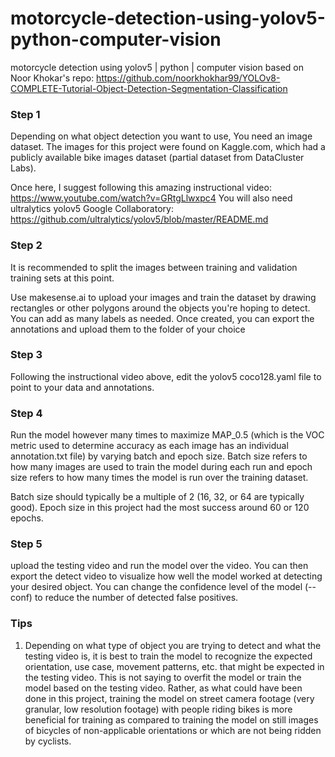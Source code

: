# motorcycle-detection-using-yolov5-python-computer-vision
motorcycle detection  using yolov5 | python | computer vision
based on Noor Khokar's repo: https://github.com/noorkhokhar99/YOLOv8-COMPLETE-Tutorial-Object-Detection-Segmentation-Classification


### Step 1
Depending on what object detection you want to use, You need an image dataset. The images for this project were found on Kaggle.com, which had a publicly available bike images dataset (partial dataset from DataCluster Labs).

Once here, I suggest following this amazing instructional video: https://www.youtube.com/watch?v=GRtgLlwxpc4
You will also need ultralytics yolov5 Google Collaboratory: https://github.com/ultralytics/yolov5/blob/master/README.md

### Step 2

It is recommended to split the images between training and validation training sets at this point.

Use makesense.ai to upload your images and train the dataset by drawing rectangles or other polygons around the objects you're hoping to detect. You can add as many labels as needed. Once created, you can export the annotations and upload them to the folder of your choice

### Step 3
Following the instructional video above, edit the yolov5 coco128.yaml file to point to your data and annotations.

### Step 4
Run the model however many times to maximize MAP_0.5 (which is the VOC metric used to determine accuracy as each image has an individual annotation.txt file) by varying batch and epoch size. Batch size refers to how many images are used to train the model during each run and epoch size refers to how many times the model is run over the training dataset. 

Batch size should typically be a multiple of 2 (16, 32, or 64 are typically good). Epoch size in this project had the most success around 60 or 120 epochs.

### Step 5
upload the testing video and run the model over the video. You can then export the detect video to visualize how well the model worked at detecting your desired object. You can change the confidence level of the model (--conf) to reduce the number of detected false positives.

### Tips
1. Depending on what type of object you are trying to detect and what the testing video is, it is best to train the model to recognize the expected orientation, use case, movement patterns, etc. that might be expected in the testing video. This is not saying to overfit the model or train the model based on the testing video. Rather, as what could have been done in this project, training the model on street camera footage (very granular, low resolution footage) with people riding bikes is more beneficial for training as compared to training the model on still images of bicycles of non-applicable orientations or which are not being ridden by cyclists.
